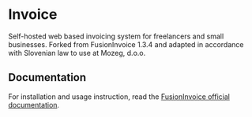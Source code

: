 Invoice
=======

Self-hosted web based invoicing system for freelancers and small businesses. Forked from FusionInvoice 1.3.4 and adapted in accordance with Slovenian law to use at Mozeg, d.o.o.

Documentation
-------------

For installation and usage instruction, read the [FusionInvoice official documentation](http://docs.fusioninvoice.com/1.3/).
